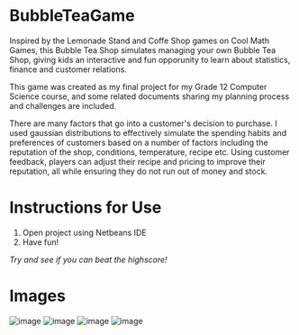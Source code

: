 # BubbleTeaGame
Inspired by the Lemonade Stand and Coffe Shop games on Cool Math Games, this Bubble Tea Shop simulates managing your own Bubble Tea Shop, giving kids an interactive and fun opporunity to learn about statistics, finance and customer relations.

This game was created as my final project for my Grade 12 Computer Science course, and some related documents sharing my planning process and challenges are included.

There are many factors that go into a customer's decision to purchase. I used gaussian distributions to effectively simulate the spending habits and preferences of customers based on a number of factors including the reputation of the shop, conditions, temperature, recipe etc. Using customer feedback, players can adjust their recipe and pricing to improve their reputation, all while ensuring they do not run out of money and stock.

# Instructions for Use
1. Open project using Netbeans IDE
2. Have fun!

*Try and see if you can beat the highscore!*

# Images
![image](https://user-images.githubusercontent.com/97263859/172927789-0f23cfbd-5214-4941-b0ed-468d9bd53482.png)
![image](https://user-images.githubusercontent.com/97263859/172928948-22a54f82-f61d-4b7f-b179-cfb7dfb254f8.png)
![image](https://user-images.githubusercontent.com/97263859/172929496-84914d2d-b2e5-4841-9ae3-5aefe9d1c179.png)
![image](https://user-images.githubusercontent.com/97263859/172929538-faade3b8-c7a2-4ae6-871a-53491a5a4111.png)



